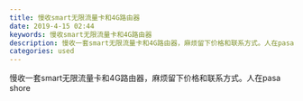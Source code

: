 ```yaml
---
title: 慢收smart无限流量卡和4G路由器
date: 2019-4-15 02:44
keywords: 慢收smart无限流量卡和4G路由器
description: 慢收一套smart无限流量卡和4G路由器，麻烦留下价格和联系方式。人在pasashore
categories: used
---
```

<td class="t_f" id="postmessage_3499713">

慢收一套smart无限流量卡和4G路由器，麻烦留下价格和联系方式。人在pasa shore<br/>
</td>
